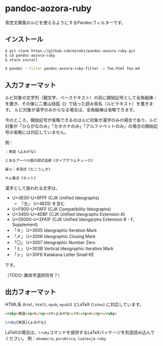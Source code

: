 # pandoc-aozora-ruby

青空文庫風のルビを使えるようにするPandocフィルターです。

## インストール

```sh
$ git clone https://github.com/minoki/pandoc-aozora-ruby.git
$ cd pandoc-aozora-ruby
$ stack install
```

```sh
$ pandoc --filter pandoc-aozora-ruby-filter -o foo.html foo.md
```

## 入力フォーマット

ルビ対象の文字列（親文字、ベーステキスト）の前に開始記号として全角縦棒｜を置き、その後に二重山括弧《》で括った読み仮名（ルビテキスト）を書きます。
ルビ対象が漢字のみからなる場合は、全角縦棒は省略できます。

今のところ、開始記号が省略できるのはルビ対象が漢字のみの場合であり、ルビ対象が「ひらがなのみ」「カタカナのみ」「アルファベットのみ」の場合の開始記号の省略には対応していません。

例：

```markdown
｜単語《よみがな》

とあるアーベル圏の図式追跡《ダイアグラムチェース》

最小｜多項式《たこうしき》

ホム集合《セット》

```

漢字として扱われる文字は、

- U+4E00-U+9FFF (CJK Unified Ideographs)
    - 「仝」 U+4EDD を含む
- U+F900-U+FAFF (CJK Compatibility Ideographs)
- U+3400-U+4DBF (CJK Unified Ideographs Extension A)
- U+20000-U+2FA1F (CJK Unified Ideogarphs Extension B - F, Supplement)
- 「々」 U+3005 Ideographic Iteration Mark
- 「〆」 U+3006 Ideographic Closing Mark
- 「〇」 U+3007 Ideographic Number Zero
- 「〻」 U+303B Vertical Ideographic Iteration Mark
- 「ヶ」 U+30F6 Katakana Letter Small KE

です。

（TODO: 異体字選択符号？）

## 出力フォーマット

HTML系 (`html`, `html5`, `epub`, `epub3`) とLaTeX (`latex`) に対応しています。

```html
<ruby>単語<rp>《</rp><rt>よみがな</rt><rp>》</rp></ruby>
```

```latex
\ruby{単語}{よみがな}
```

LaTeXの場合は、`\ruby`コマンドを提供するLaTeXパッケージを別途読み込んでください。
例：`okumacro`, `pxrubrica`, `luatexja-ruby`
